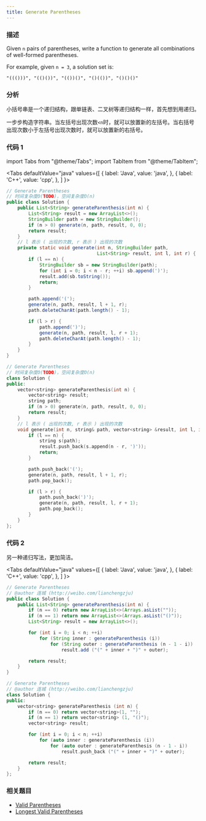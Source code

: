 ```yaml
---
title: Generate Parentheses
---
```


### 描述

Given `n` pairs of parentheses, write a function to generate all combinations of well-formed parentheses.

For example, given `n = 3`, a solution set is:

```
"((()))", "(()())", "(())()", "()(())", "()()()"
```

### 分析

小括号串是一个递归结构，跟单链表、二叉树等递归结构一样，首先想到用递归。

一步步构造字符串。当左括号出现次数`<n`时，就可以放置新的左括号。当右括号出现次数小于左括号出现次数时，就可以放置新的右括号。

### 代码 1

import Tabs from "@theme/Tabs";
import TabItem from "@theme/TabItem";

<Tabs
defaultValue="java"
values={[
{ label: 'Java', value: 'java', },
{ label: 'C++', value: 'cpp', },
]
}>
<TabItem value="java">

```java
// Generate Parentheses
// 时间复杂度O(TODO)，空间复杂度O(n)
public class Solution {
    public List<String> generateParenthesis(int n) {
        List<String> result = new ArrayList<>();
        StringBuilder path = new StringBuilder();
        if (n > 0) generate(n, path, result, 0, 0);
        return result;
    }
    // l 表示 ( 出现的次数, r 表示 ) 出现的次数
    private static void generate(int n, StringBuilder path,
                                 List<String> result, int l, int r) {
        if (l == n) {
            StringBuilder sb = new StringBuilder(path);
            for (int i = 0; i < n - r; ++i) sb.append(')');
            result.add(sb.toString());
            return;
        }

        path.append('(');
        generate(n, path, result, l + 1, r);
        path.deleteCharAt(path.length() - 1);

        if (l > r) {
            path.append(')');
            generate(n, path, result, l, r + 1);
            path.deleteCharAt(path.length() - 1);
        }
    }
}
```

</TabItem>
<TabItem value="cpp">

```cpp
// Generate Parentheses
// 时间复杂度O(TODO)，空间复杂度O(n)
class Solution {
public:
    vector<string> generateParenthesis(int n) {
        vector<string> result;
        string path;
        if (n > 0) generate(n, path, result, 0, 0);
        return result;
    }
    // l 表示 ( 出现的次数, r 表示 ) 出现的次数
    void generate(int n, string& path, vector<string> &result, int l, int r) {
        if (l == n) {
            string s(path);
            result.push_back(s.append(n - r, ')'));
            return;
        }

        path.push_back('(');
        generate(n, path, result, l + 1, r);
        path.pop_back();

        if (l > r) {
            path.push_back(')');
            generate(n, path, result, l, r + 1);
            path.pop_back();
        }
    }
};
```

</TabItem>
</Tabs>

### 代码 2

另一种递归写法，更加简洁。

<Tabs
defaultValue="java"
values={[
{ label: 'Java', value: 'java', },
{ label: 'C++', value: 'cpp', },
]
}>
<TabItem value="java">

```java
// Generate Parentheses
// @author 连城 (http://weibo.com/lianchengzju)
public class Solution {
    public List<String> generateParenthesis(int n) {
        if (n == 0) return new ArrayList<>(Arrays.asList(""));
        if (n == 1) return new ArrayList<>(Arrays.asList("()"));
        List<String> result = new ArrayList<>();

        for (int i = 0; i < n; ++i)
            for (String inner : generateParenthesis (i))
                for (String outer : generateParenthesis (n - 1 - i))
                    result.add ("(" + inner + ")" + outer);

        return result;
    }
}
```

</TabItem>
<TabItem value="cpp">

```cpp
// Generate Parentheses
// @author 连城 (http://weibo.com/lianchengzju)
class Solution {
public:
    vector<string> generateParenthesis (int n) {
        if (n == 0) return vector<string>(1, "");
        if (n == 1) return vector<string> (1, "()");
        vector<string> result;

        for (int i = 0; i < n; ++i)
            for (auto inner : generateParenthesis (i))
                for (auto outer : generateParenthesis (n - 1 - i))
                    result.push_back ("(" + inner + ")" + outer);

        return result;
    }
};
```

</TabItem>
</Tabs>

### 相关题目

- [Valid Parentheses](../stack-and-queue/stack/valid-parentheses.md)
- [Longest Valid Parentheses](../stack-and-queue/stack/longest-valid-parentheses.md)
